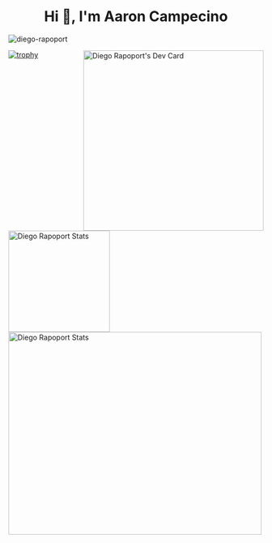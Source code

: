 <h1 align="center">Hi 👋, I'm Aaron Campecino</h1>
<p> <img src="https://komarev.com/ghpvc/?username=diego-rapoport&label=Profile%20views&color=0e75b6&style=flat" alt="diego-rapoport" /></p>
<a href="https://app.daily.dev/aaroncampecino"><img align="right" src="https://api.daily.dev/devcards/v2/KSxYtDUTZcK2YgdcIjTWH.png?type=default&r=6vm" width="356" alt="Diego Rapoport's Dev Card"/></a>

[![trophy](https://github-profile-trophy.vercel.app/?username=aaroncampecino&theme=onedark&column=4&theme=darkhub&margin-w=7&margin-h=5&no-bg=true)](https://github.com/ryo-ma/github-profile-trophy)


<a href="https://github-readme-stats.vercel.app"><img align="left" alt="Diego Rapoport Stats" src="https://github-readme-stats.vercel.app//api?username=aaroncampecino&show_icons=true&theme=radical&count_private=true" height="200"/></a>
<img alt="Diego Rapoport Stats" src="https://github-readme-stats-diego-rapoport.vercel.app//api/top-langs/?username=diego-rapoport&theme=radical&hide=css,shell,html,vim)](https://github.com/anuraghazra/github-readme-stats" height="400" width="500"/>
